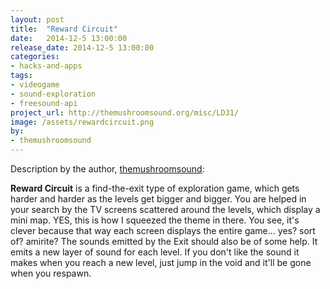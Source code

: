 ```yaml
---
layout: post
title:  "Reward Circuit"
date:   2014-12-5 13:00:00
release_date: 2014-12-5 13:00:00
categories: 
- hacks-and-apps
tags:
- videogame 
- sound-exploration
- freesound-api 
project_url: http://themushroomsound.org/misc/LD31/
image: /assets/rewardcircuit.png
by: 
- themushroomsound
---
```



Description by the author, [themushroomsound](http://themushroomsound.org):

**Reward Circuit** is a find-the-exit type of exploration game, which gets harder and harder as the levels get bigger and bigger. You are helped in your search by the TV screens scattered around the levels, which display a mini map. YES, this is how I squeezed the theme in there. You see, it's clever because that way each screen displays the entire game... yes? sort of? amirite? The sounds emitted by the Exit should also be of some help. It emits a new layer of sound for each level. If you don't like the sound it makes when you reach a new level, just jump in the void and it'll be gone when you respawn. 
